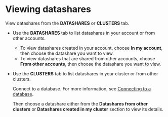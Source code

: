 # Viewing datashares<a name="view-datashare-console"></a>

View datashares from the **DATASHARES** or **CLUSTERS** tab\.
+ Use the **DATASHARES** tab to list datashares in your account or from other accounts\.
  + To view datashares created in your account, choose **In my account**, then choose the datashare you want to view\.
  + To view datashares that are shared from other accounts, choose **From other accounts**, then choose the datashare you want to view\.
+ Use the **CLUSTERS** tab to list datashares in your cluster or from other clusters\.

  Connect to a database\. For more information, see [Connecting to a database](connect-database-console.md)\.

  Then choose a datashare either from the **Datashares from other clusters** or **Datashares created in my cluster** section to view its details\.